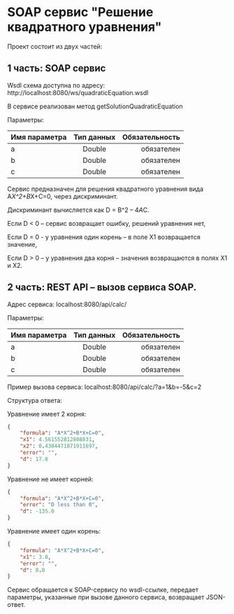 # SOAP сервис "Решение квадратного уравнения" 


Проект состоит из двух частей:

## 1 часть: SOAP сервис

Wsdl схема доступна по адресу: http://localhost:8080/ws/quadraticEquation.wsdl

В сервисе реализован метод getSolutionQuadraticEquation

Параметры:

| Имя параметра | Тип данных | Обязательность |
|----------------|:---------:|----------------:|
| a | Double | обязателен |
| b | Double | обязателен |
| c | Double | обязателен |

Сервис предназначен для решения квадратного уравнения вида A*X^2+B*X+C=0, через дискриминант. 

Дискриминант вычисляется как D = B^2 – 4*A*C.

Если D < 0 – сервис возвращает ошибку, решений уравнения нет,

Если D = 0  - у уравнения один корень – в поле X1 возвращается значение,

Если D > 0 – у уравнения два корня – значения возвращаются в полях X1 и X2.

## 2 часть:  REST API – вызов сервиса SOAP.

Адрес сервиса: localhost:8080/api/calc/

Параметры: 


| Имя параметра | Тип данных | Обязательность |
|----------------|:---------:|----------------:|
| a | Double | обязателен |
| b | Double | обязателен |
| c | Double | обязателен |

Пример вызова сервиса: localhost:8080/api/calc/?a=1&b=-5&c=2

Структура ответа:

Уравнение имеет 2 корня:
```json
{
    "formula": "A*X^2+B*X+C=0",
    "x1": 4.561552812808831,
    "x2": 0.4384471871911697,
    "error": "",
    "d": 17.0
}
```
Уравнение не имеет корней:
```json
{
    "formula": "A*X^2+B*X+C=0",
    "error": "D less than 0",
    "d": -135.0
}
```

Уравнение имеет один корень:
```json
{
    "formula": "A*X^2+B*X+C=0",
    "x1": 3.0,
    "error": "",
    "d": 0.0
}
```
Сервис обращается к SOAP-сервису по wsdl-ссылке, передает параметры, указанные при вызове данного сервиса, возвращает JSON-ответ.

